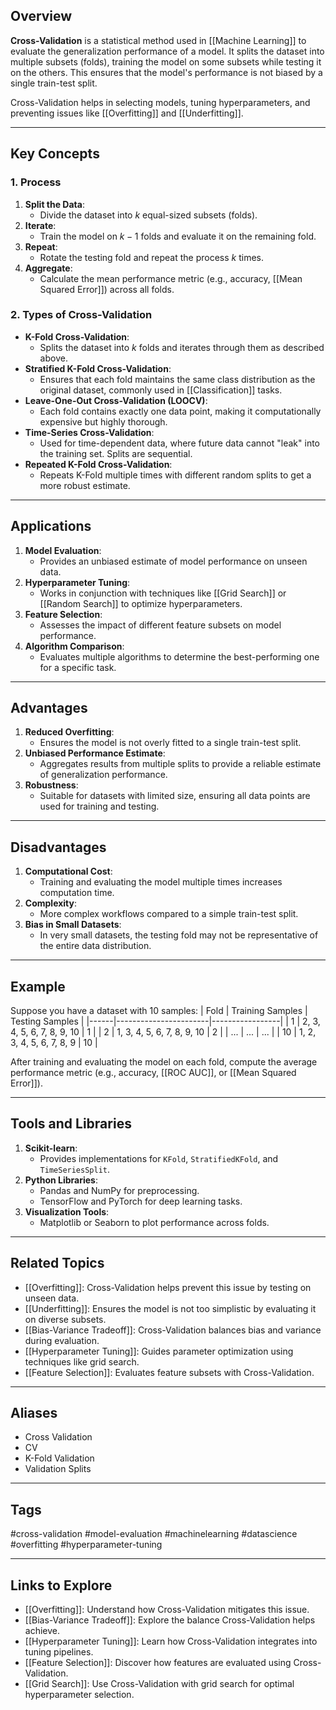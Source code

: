 ## Overview
**Cross-Validation** is a statistical method used in [[Machine Learning]] to evaluate the generalization performance of a model. It splits the dataset into multiple subsets (folds), training the model on some subsets while testing it on the others. This ensures that the model's performance is not biased by a single train-test split.

Cross-Validation helps in selecting models, tuning hyperparameters, and preventing issues like [[Overfitting]] and [[Underfitting]].

---

## Key Concepts

### **1. Process**
1. **Split the Data**:
   - Divide the dataset into $k$ equal-sized subsets (folds).
2. **Iterate**:
   - Train the model on $k-1$ folds and evaluate it on the remaining fold.
3. **Repeat**:
   - Rotate the testing fold and repeat the process $k$ times.
4. **Aggregate**:
   - Calculate the mean performance metric (e.g., accuracy, [[Mean Squared Error]]) across all folds.

### **2. Types of Cross-Validation**
- **K-Fold Cross-Validation**:
  - Splits the dataset into $k$ folds and iterates through them as described above.
- **Stratified K-Fold Cross-Validation**:
  - Ensures that each fold maintains the same class distribution as the original dataset, commonly used in [[Classification]] tasks.
- **Leave-One-Out Cross-Validation (LOOCV)**:
  - Each fold contains exactly one data point, making it computationally expensive but highly thorough.
- **Time-Series Cross-Validation**:
  - Used for time-dependent data, where future data cannot "leak" into the training set. Splits are sequential.
- **Repeated K-Fold Cross-Validation**:
  - Repeats K-Fold multiple times with different random splits to get a more robust estimate.

---

## Applications

1. **Model Evaluation**:
   - Provides an unbiased estimate of model performance on unseen data.
2. **Hyperparameter Tuning**:
   - Works in conjunction with techniques like [[Grid Search]] or [[Random Search]] to optimize hyperparameters.
3. **Feature Selection**:
   - Assesses the impact of different feature subsets on model performance.
4. **Algorithm Comparison**:
   - Evaluates multiple algorithms to determine the best-performing one for a specific task.

---

## Advantages

1. **Reduced Overfitting**:
   - Ensures the model is not overly fitted to a single train-test split.
2. **Unbiased Performance Estimate**:
   - Aggregates results from multiple splits to provide a reliable estimate of generalization performance.
3. **Robustness**:
   - Suitable for datasets with limited size, ensuring all data points are used for training and testing.

---

## Disadvantages

1. **Computational Cost**:
   - Training and evaluating the model multiple times increases computation time.
2. **Complexity**:
   - More complex workflows compared to a simple train-test split.
3. **Bias in Small Datasets**:
   - In very small datasets, the testing fold may not be representative of the entire data distribution.

---

## Example
Suppose you have a dataset with 10 samples:
| Fold | Training Samples      | Testing Samples |
|------|-----------------------|-----------------|
| 1    | 2, 3, 4, 5, 6, 7, 8, 9, 10 | 1               |
| 2    | 1, 3, 4, 5, 6, 7, 8, 9, 10 | 2               |
| ...  | ...                   | ...             |
| 10   | 1, 2, 3, 4, 5, 6, 7, 8, 9 | 10              |

After training and evaluating the model on each fold, compute the average performance metric (e.g., accuracy, [[ROC AUC]], or [[Mean Squared Error]]).

---

## Tools and Libraries

1. **Scikit-learn**:
   - Provides implementations for `KFold`, `StratifiedKFold`, and `TimeSeriesSplit`.
2. **Python Libraries**:
   - Pandas and NumPy for preprocessing.
   - TensorFlow and PyTorch for deep learning tasks.
3. **Visualization Tools**:
   - Matplotlib or Seaborn to plot performance across folds.

---

## Related Topics

- [[Overfitting]]: Cross-Validation helps prevent this issue by testing on unseen data.
- [[Underfitting]]: Ensures the model is not too simplistic by evaluating it on diverse subsets.
- [[Bias-Variance Tradeoff]]: Cross-Validation balances bias and variance during evaluation.
- [[Hyperparameter Tuning]]: Guides parameter optimization using techniques like grid search.
- [[Feature Selection]]: Evaluates feature subsets with Cross-Validation.

---

## Aliases
- Cross Validation
- CV
- K-Fold Validation
- Validation Splits

---

## Tags
#cross-validation #model-evaluation #machinelearning #datascience #overfitting #hyperparameter-tuning

---

## Links to Explore
- [[Overfitting]]: Understand how Cross-Validation mitigates this issue.
- [[Bias-Variance Tradeoff]]: Explore the balance Cross-Validation helps achieve.
- [[Hyperparameter Tuning]]: Learn how Cross-Validation integrates into tuning pipelines.
- [[Feature Selection]]: Discover how features are evaluated using Cross-Validation.
- [[Grid Search]]: Use Cross-Validation with grid search for optimal hyperparameter selection.